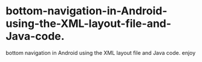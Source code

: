 # bottom-navigation-in-Android-using-the-XML-layout-file-and-Java-code.
bottom navigation in Android using the XML layout file and Java code.
enjoy
